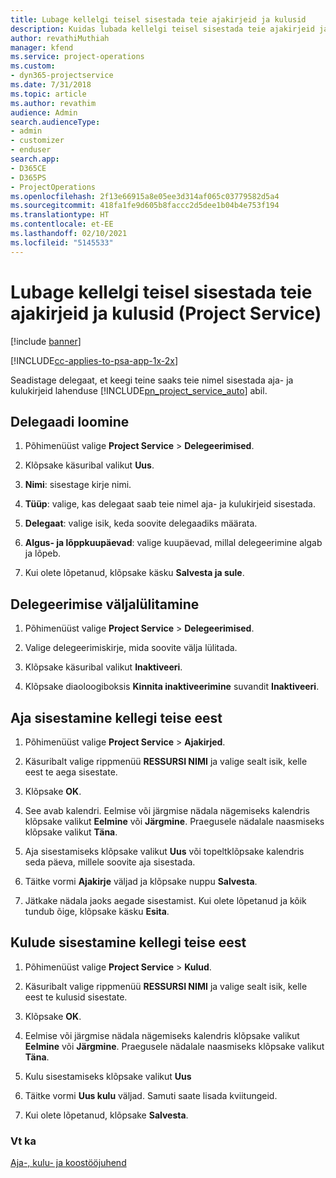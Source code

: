 ```yaml
---
title: Lubage kellelgi teisel sisestada teie ajakirjeid ja kulusid
description: Kuidas lubada kellelgi teisel sisestada teie ajakirjeid ja kulusid Project Service’is?
author: revathiMuthiah
manager: kfend
ms.service: project-operations
ms.custom:
- dyn365-projectservice
ms.date: 7/31/2018
ms.topic: article
ms.author: revathim
audience: Admin
search.audienceType:
- admin
- customizer
- enduser
search.app:
- D365CE
- D365PS
- ProjectOperations
ms.openlocfilehash: 2f13e66915a8e05ee3d314af065c03779582d5a4
ms.sourcegitcommit: 418fa1fe9d605b8faccc2d5dee1b04b4e753f194
ms.translationtype: HT
ms.contentlocale: et-EE
ms.lasthandoff: 02/10/2021
ms.locfileid: "5145533"
---
```

# <a name="allow-someone-else-to-enter-your-time-entry-or-expense-project-service"></a>Lubage kellelgi teisel sisestada teie ajakirjeid ja kulusid (Project Service)

[!include [banner](../includes/psa-now-project-operations.md)]

[!INCLUDE[cc-applies-to-psa-app-1x-2x](../includes/cc-applies-to-psa-app-1x-2x.md)]

Seadistage delegaat, et keegi teine saaks teie nimel sisestada aja- ja kulukirjeid lahenduse [!INCLUDE[pn_project_service_auto](../includes/pn-project-service-auto.md)] abil.  
  
## <a name="create-a-delegate"></a>Delegaadi loomine  
  
1.  Põhimenüüst valige **Project Service** > **Delegeerimised**.  
  
2.  Klõpsake käsuribal valikut **Uus**.  
  
3. **Nimi**: sisestage kirje nimi.  
  
4. **Tüüp**: valige, kas delegaat saab teie nimel aja- ja kulukirjeid sisestada.  
  
5. **Delegaat**: valige isik, keda soovite delegaadiks määrata.  
  
6. **Algus- ja lõppkuupäevad**: valige kuupäevad, millal delegeerimine algab ja lõpeb.  
  
7.  Kui olete lõpetanud, klõpsake käsku **Salvesta ja sule**.  
  
## <a name="turn-off-delegation"></a>Delegeerimise väljalülitamine  
  
1.  Põhimenüüst valige **Project Service** > **Delegeerimised**.  
  
2.  Valige delegeerimiskirje, mida soovite välja lülitada.  
  
3.  Klõpsake käsuribal valikut **Inaktiveeri**.  
  
4.  Klõpsake diaoloogiboksis **Kinnita inaktiveerimine** suvandit **Inaktiveeri**.  
  
## <a name="enter-time-for-someone-else"></a>Aja sisestamine kellegi teise eest  
  
1.  Põhimenüüst valige **Project Service** > **Ajakirjed**.  
  
2.  Käsuribalt valige rippmenüü **RESSURSI NIMI** ja valige sealt isik, kelle eest te aega sisestate.  
  
3.  Klõpsake **OK**.  
  
4.  See avab kalendri. Eelmise või järgmise nädala nägemiseks kalendris klõpsake valikut **Eelmine** või **Järgmine**. Praegusele nädalale naasmiseks klõpsake valikut **Täna**.  
  
5.  Aja sisestamiseks klõpsake valikut **Uus** või topeltklõpsake kalendris seda päeva, millele soovite aja sisestada.  
  
6.  Täitke vormi **Ajakirje** väljad ja klõpsake nuppu **Salvesta**.  
  
7.  Jätkake nädala jaoks aegade sisestamist. Kui olete lõpetanud ja kõik tundub õige, klõpsake käsku **Esita**.  
  
## <a name="enter-expenses-for-someone-else"></a>Kulude sisestamine kellegi teise eest  
  
1.  Põhimenüüst valige **Project Service** > **Kulud**.  
  
2.  Käsuribalt valige rippmenüü **RESSURSI NIMI** ja valige sealt isik, kelle eest te kulusid sisestate.  
  
3.  Klõpsake **OK**.  
  
4.  Eelmise või järgmise nädala nägemiseks kalendris klõpsake valikut **Eelmine** või **Järgmine**. Praegusele nädalale naasmiseks klõpsake valikut **Täna**.  
  
5.  Kulu sisestamiseks klõpsake valikut **Uus**  
  
6.  Täitke vormi **Uus kulu** väljad. Samuti saate lisada kviitungeid.  
  
7.  Kui olete lõpetanud, klõpsake **Salvesta**.  
  
### <a name="see-also"></a>Vt ka  
 [Aja-, kulu- ja koostööjuhend](../psa/time-expense-collaboration-guide.md)
